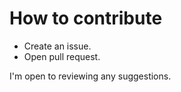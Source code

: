 How to contribute
=====
- Create an issue.
- Open pull request.

I'm open to reviewing any suggestions.
